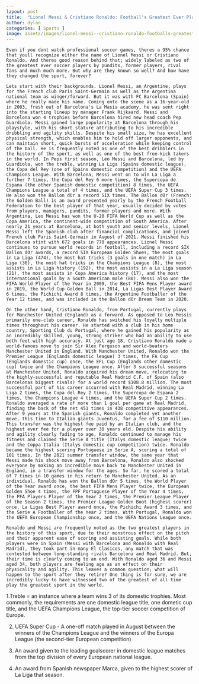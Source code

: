 ```yaml
---
layout: post
title:  "Lionel Messi & Cristiano Ronaldo: Football's Greatest Ever Players"
author: dylan
categories: [ Sports ]
image: assets/images/lionel-messi--cristiano-ronaldo-footballs-greatest-ever-players.png
---
```


	Even if you dont watch professional soccer games, theres a 95% chance that youll recognize either the name of Lionel Messi or Cristiano Ronaldo. And theres good reason behind that; widely labeled as two of the greatest ever soccer players by pundits, former players, rival fans and much much more. But why are they known so well? And how have they changed the sport, forever? 

	Lets start with their backgrounds. Lionel Messi, an Argentine, plays for the French club Paris Saint-Germain as well as the Argentina national team as winger/forward. But it was with FC Barcelona (Spain) where he really made his name. Coming onto the scene as a 16-year-old in 2003, fresh out of Barcelona's La Masia academy, he was sent right into the starting lineup by manager Frank Rijkaard. Messi and Barcelona won 4 trophies before Barcelona hired new head coach Pep Guardiola. Messi gained large popularity at Barcelona through his playstyle, with his short stature attributing to his incredible dribbling and agility skills. Despite his small size, he has excellent physical strength, which enables him to hold off larger opponents, and can maintain short, quick bursts of acceleration while keeping control of the ball. He is frequently noted as one of the best dribblers in the history of the sport, as well as one of the best free-kick takers in the world. In Peps first season, Leo Messi and Barcelona, led by Guardiola, won the treble, winning La Liga (Spains domestic league), the Copa del Rey (one of Spains domestic competition) and the UEFA Champions League. With Barcelona, Messi went on to win La Liga a further 7 times, the Copa del Rey 6 more times, the Supercopa de Espana (the other Spanish domestic competition) 8 times, the UEFA Champions League a total of 4 times, and the UEFA Super Cup 3 times. He also won the Ballon dOr a record SIX times. The Ballon dOr (French: the Golden Ball) is an award presented yearly by the French Football Federation to the best player of that year, usually decided by votes from players, managers, pundits, former players and more. With Argentina, Leo Messi has won the U-20 FIFA World Cup as well as the Copa America, the continent-wide competition of South America. After nearly 21 years at Barcelona, at both youth and senior levels, Lionel Messi left the Spanish club after financial complications, and joined French club Paris Saint-Germain in August of 2021. Messi finished his Barcelona stint with 672 goals in 778 appearances. Lionel Messi continues to pursue world records in football, including a record SIX Ballon dOr awards, a record SIX European Golden Shoes, the most goals in La Liga (474), the most hat tricks (3 goals in one match) in La Liga (36), the most hat tricks in the Champions League (8), the most assists in La Liga history (192), the most assists in a La Liga season (21), the most assists in Copa America history (17), and the most international goals by a South American male (80). Messi also won the FIFA World Player of the Year in 2009, the Best FIFA Mens Player award in 2019, the World Cup Golden Ball in 2014, La Ligas Best Player Award 6 times, the Pichichi Award 8 times, the Argentine Footballer of the Year 12 times, and was included in the Ballon dOr Dream Team in 2020. 

	On the other hand, Cristiano Ronaldo, from Portugal, currently plays for Manchester United (England) as a forward. As opposed to Leo Messis primarily one-club career, Ronaldo has switched his loyalty multiple times throughout his career. He started with a club in his home country, Sporting Club du Portugal, where he gained his popularity as an incredibly skilled, young, strong striker who had an ability to use both feet with high accuracy. At just age 18, Cristiano Ronaldo made a world-famous move to join Sir Alex Ferguson and world-beaters Manchester United in England. With Manchester United, Ronaldo won the Premier League (Englands domestic league) 3 times, the FA Cup (Englands domestic cup) once, the EFL Cup (Englands other domestic cup) twice and the Champions League once. After 3 successful seasons at Manchester United, Ronaldo acquired his dream move, relocating to the highly-successful and reputable Real Madrid C.F. of Spain (also Barcelonas biggest rivals) for a world record $108.8 million. The most successful part of his career occurred with Real Madrid, winning La Liga 2 times, the Copa del Rey 2 times, the Supercopa de Espana 2 times, the Champions League 4 times, and the UEFA Super Cup 2 times. Ronaldo averaged a rate of more than 1 goal per game at Real Madrid, finding the back of the net 451 times in 438 competitive appearances. After 9 years at the Spanish giants, Ronaldo completed yet another move, this time to Italian giants Juventus, for a fee of $110 million. This transfer was the highest fee paid by an Italian club, and the highest ever fee for a player over 30 years old. Despite his ability and agility clearly fading to age, Ronaldo continued to manage his fitness and claimed the Serie A title (Italys domestic league) twice and the Coppa Italia (Italys domestic cup competition) twice. Ronaldo became the highest scoring Portuguese in Serie A, scoring a total of 101 times. In the 2021 summer transfer window, the same year that Messi made his shock move away from Barcelona, Ronaldo also shocked everyone by making an incredible move back to Manchester United in England, in a transfer window for the ages. So far, he scored a total of 7 times in 10 games in his return to Manchester United. As an individual, Ronaldo has won the Ballon dOr 5 times, the World Player of the Year award once, the best FIFA Mens Player twice, the European Golden Shoe 4 times, the FPF Portuguese Player of the Year 4 times, the PFA Players Player of the Year 2 times, the Premier League Player of the Season 2 times, the Premier League Golden Boot (highest scorer) once, La Ligas Best Player award once, the Pichichi Award 3 times, and the Serie A Footballer of the Year 2 times. With Portugal, Ronaldo won the UEFA European Championship once, and the UEFA Nations League once. 

	Ronaldo and Messi are frequently noted as the two greatest players in the history of this sport, due to their monstrous effect on the pitch and their apparent ease of scoring and assisting goals. While both players were in Spain (Messi with Barcelona and Ronaldo with Real Madrid), they took part in many El Clasicos, any match that was contested between long-standing rivals Barcelona and Real Madrid. But, their time is clearly coming to an end. With Ronaldo aged 36 and Messi aged 34, both players are feeling age as an effect on their physicality and agility. This leaves a common question; what will happen to the sport after they retire? One thing is for sure, we are incredibly lucky to have witnessed two of the greatest of all time play the greatest sport in the world. 

1.Treble = an instance where a team wins 3 of its domestic trophies. Most commonly, the requirements are one domestic league title, one dometic cup title, and the UEFA Champions League, the top-tier soccer competition of Europe.

2. UEFA Super Cup - A one-off match played in August between the winners of the Champions League and the winners of the Europa League (the second-tier European competition)

3. An award given to the leading goalscorer in domestic league matches from the top division of every European national league.

4. An award from Spanish newspaper Marca, given to the highest scorer of La Liga that season.



